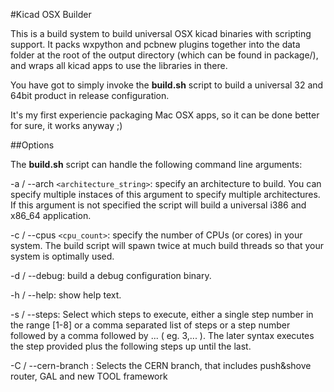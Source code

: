 #Kicad OSX Builder

This is a build system to build universal OSX kicad binaries with scripting support.
It packs wxpython and pcbnew plugins together into the data folder at the root of the
output directory (which can be found in package/), and wraps all kicad apps to use
the libraries in there.

You have got to simply invoke the **build.sh** script to build a universal 32 and 64bit
product in release configuration.

It's my first experiencie packaging Mac OSX apps, so it can be done better for sure,
it works anyway ;)

##Options

The **build.sh** script can handle the following command line arguments:

-a / --arch `<architecture_string>`: specify an architecture to build. You can specify
multiple instaces of this argument to specify multiple architectures. If this argument
is not specified the script will build a universal i386 and x86_64 application.

-c / --cpus `<cpu_count>`: specify the number of CPUs (or cores) in your system. The
build script will spawn twice at much build threads so that your system is optimally
used.

-d / --debug: build a debug configuration binary.

-h / --help: show help text.

-s / --steps: Select which steps to execute, either a single step number in the range
[1-8] or a comma separated list of steps or a step number followed by a comma followed 
by ... ( eg. 3,... ). The later syntax executes the step provided plus the following 
steps up until the last.

-C / --cern-branch : Selects the CERN branch, that includes push&shove router, GAL 
and new TOOL framework

